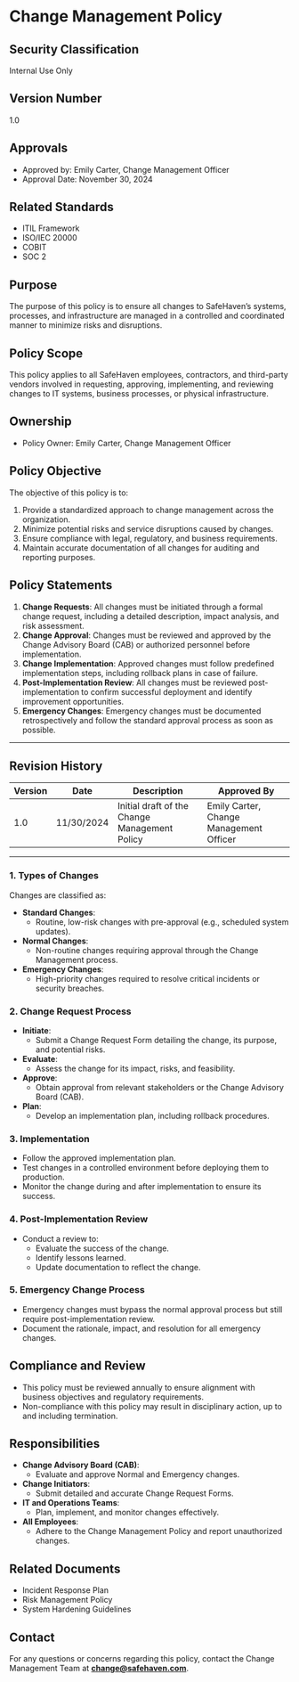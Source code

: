 # Change Management Policy  

## Security Classification
Internal Use Only

## Version Number
1.0

## Approvals
- Approved by: Emily Carter, Change Management Officer
- Approval Date: November 30, 2024

## Related Standards
- ITIL Framework
- ISO/IEC 20000
- COBIT
- SOC 2

## Purpose
The purpose of this policy is to ensure all changes to SafeHaven’s systems, processes, and infrastructure are managed in a controlled and coordinated manner to minimize risks and disruptions.

## Policy Scope
This policy applies to all SafeHaven employees, contractors, and third-party vendors involved in requesting, approving, implementing, and reviewing changes to IT systems, business processes, or physical infrastructure.

## Ownership
- Policy Owner: Emily Carter, Change Management Officer

## Policy Objective
The objective of this policy is to:
1. Provide a standardized approach to change management across the organization.
2. Minimize potential risks and service disruptions caused by changes.
3. Ensure compliance with legal, regulatory, and business requirements.
4. Maintain accurate documentation of all changes for auditing and reporting purposes.

## Policy Statements
1. **Change Requests**: All changes must be initiated through a formal change request, including a detailed description, impact analysis, and risk assessment.
2. **Change Approval**: Changes must be reviewed and approved by the Change Advisory Board (CAB) or authorized personnel before implementation.
3. **Change Implementation**: Approved changes must follow predefined implementation steps, including rollback plans in case of failure.
4. **Post-Implementation Review**: All changes must be reviewed post-implementation to confirm successful deployment and identify improvement opportunities.
5. **Emergency Changes**: Emergency changes must be documented retrospectively and follow the standard approval process as soon as possible.

---

## Revision History
| Version | Date       | Description                                    | Approved By               |
|---------|------------|------------------------------------------------|---------------------------|
| 1.0     | 11/30/2024 | Initial draft of the Change Management Policy   | Emily Carter, Change Management Officer |

---

### 1. Types of Changes
Changes are classified as:
- **Standard Changes**:
  - Routine, low-risk changes with pre-approval (e.g., scheduled system updates).
- **Normal Changes**:
  - Non-routine changes requiring approval through the Change Management process.
- **Emergency Changes**:
  - High-priority changes required to resolve critical incidents or security breaches.

### 2. Change Request Process
- **Initiate**:
  - Submit a Change Request Form detailing the change, its purpose, and potential risks.
- **Evaluate**:
  - Assess the change for its impact, risks, and feasibility.
- **Approve**:
  - Obtain approval from relevant stakeholders or the Change Advisory Board (CAB).
- **Plan**:
  - Develop an implementation plan, including rollback procedures.

### 3. Implementation
- Follow the approved implementation plan.
- Test changes in a controlled environment before deploying them to production.
- Monitor the change during and after implementation to ensure its success.

### 4. Post-Implementation Review
- Conduct a review to:
  - Evaluate the success of the change.
  - Identify lessons learned.
  - Update documentation to reflect the change.

### 5. Emergency Change Process
- Emergency changes must bypass the normal approval process but still require post-implementation review.
- Document the rationale, impact, and resolution for all emergency changes.

## Compliance and Review
- This policy must be reviewed annually to ensure alignment with business objectives and regulatory requirements.
- Non-compliance with this policy may result in disciplinary action, up to and including termination.

## Responsibilities
- **Change Advisory Board (CAB)**:
  - Evaluate and approve Normal and Emergency changes.
- **Change Initiators**:
  - Submit detailed and accurate Change Request Forms.
- **IT and Operations Teams**:
  - Plan, implement, and monitor changes effectively.
- **All Employees**:
  - Adhere to the Change Management Policy and report unauthorized changes.

## Related Documents
- Incident Response Plan
- Risk Management Policy
- System Hardening Guidelines

## Contact
For any questions or concerns regarding this policy, contact the Change Management Team at **change@safehaven.com**.
